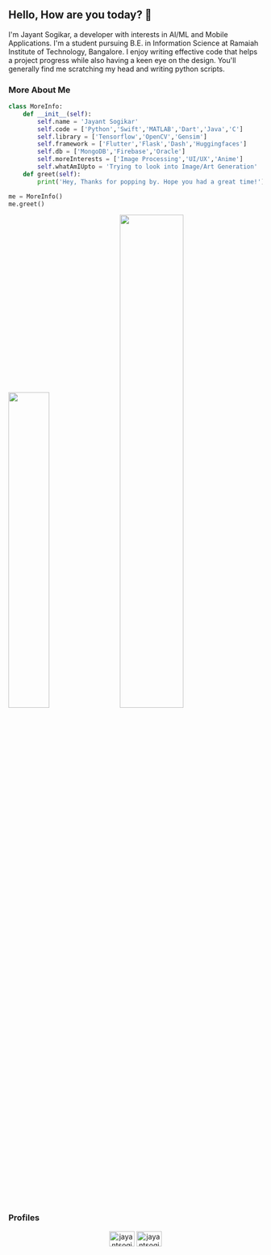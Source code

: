 ## Hello, How are you today? 👋
I'm Jayant Sogikar, a developer with interests in AI/ML and Mobile Applications. I'm a student pursuing B.E. in Information Science at Ramaiah Institute of Technology, Bangalore. I enjoy writing effective code that helps a project progress while also having a keen eye on the design. You'll generally find me scratching my head and writing python scripts.
### More About Me

```python
class MoreInfo:
    def __init__(self):
        self.name = 'Jayant Sogikar'
        self.code = ['Python','Swift','MATLAB','Dart','Java','C']
        self.library = ['Tensorflow','OpenCV','Gensim']
        self.framework = ['Flutter','Flask','Dash','Huggingfaces']
        self.db = ['MongoDB','Firebase','Oracle']
        self.moreInterests = ['Image Processing','UI/UX','Anime']
        self.whatAmIUpto = 'Trying to look into Image/Art Generation'
    def greet(self):
        print('Hey, Thanks for popping by. Hope you had a great time!')

me = MoreInfo()
me.greet()
```
<p align="left" > <img width="40%" src="https://github-readme-stats.vercel.app/api/top-langs/?username=TheNova22&theme=onedark&layout=compact&langs_count=8">  &nbsp; &nbsp;
<img width="50%" src="https://github-readme-stats.vercel.app/api?username=TheNova22&show_icons=true&theme=onedark&count_private=true&include_all_commits=true"></p>

### Profiles
<p align="center">
<a href="https://linkedin.com/in/jayantsogikar"><img align="center" src="https://cdn.jsdelivr.net/npm/simple-icons@3.0.1/icons/linkedin.svg" alt="jayantsogikar" height="30" width="50" /></a>
<a href="https://www.leetcode.com/jayantsogikar"><img align="center" src="https://cdn.jsdelivr.net/npm/simple-icons@3.0.1/icons/leetcode.svg" alt="jayantsogikar" height="30" width="50" /></a>
</p>
